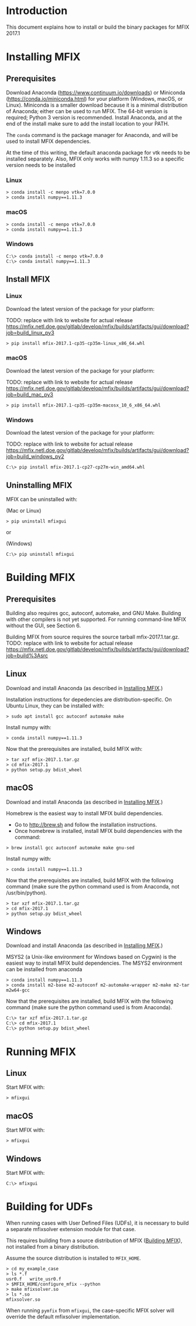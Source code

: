 # Introduction

This document explains how to install or build the binary packages for MFIX 2017.1


# Installing MFIX

## Prerequisites

Download Anaconda (https://www.continuum.io/downloads) or Miniconda
(https://conda.io/miniconda.html) for your platform (Windows, macOS, or Linux).
Miniconda is a smaller download because it is a minimal distribution of
Anaconda; either can be used to run MFIX. The 64-bit version is required; Python
3 version is recommended. Install Anaconda, and at the end of the install make
sure to add the install location to your PATH.

The `conda` command is the package manager for Anaconda, and will be used to
install MFIX dependencies.

At the time of this writing, the default anaconda package for vtk needs to be
installed separately. Also, MFIX only works with numpy 1.11.3 so a specific
version needs to be installed

### Linux
```shell
> conda install -c menpo vtk=7.0.0
> conda install numpy==1.11.3
```

### macOS
```shell
> conda install -c menpo vtk=7.0.0
> conda install numpy==1.11.3
```

### Windows

```shell
C:\> conda install -c menpo vtk=7.0.0
C:\> conda install numpy==1.11.3
```


## Install MFIX

### Linux

Download the latest version of the package for your platform:

TODO: replace with link to website for actual release
https://mfix.netl.doe.gov/gitlab/develop/mfix/builds/artifacts/gui/download?job=build_linux_py3

```shell
> pip install mfix-2017.1-cp35-cp35m-linux_x86_64.whl
```

### macOS
Download the latest version of the package for your platform:

TODO: replace with link to website for actual release
https://mfix.netl.doe.gov/gitlab/develop/mfix/builds/artifacts/gui/download?job=build_mac_py3

```shell
> pip install mfix-2017.1-cp35-cp35m-macosx_10_6_x86_64.whl
```

### Windows
Download the latest version of the package for your platform:

TODO: replace with link to website for actual release
https://mfix.netl.doe.gov/gitlab/develop/mfix/builds/artifacts/gui/download?job=build_windows_py2


```shell
C:\> pip install mfix-2017.1-cp27-cp27m-win_amd64.whl
```

## Uninstalling MFIX

MFIX can be uninstalled with:

(Mac or Linux)
```shell
> pip uninstall mfixgui
```

or

(Windows)
```shell
C:\> pip uninstall mfixgui
```


# Building MFIX

## Prerequisites

Building also requires gcc, autoconf, automake, and GNU Make.
Building with other compilers is not yet supported. For running command-line MFIX without the GUI, see Section 6.

Building MFIX from source requires the source tarball mfix-2017.1.tar.gz.
TODO: replace with link to website for actual release
https://mfix.netl.doe.gov/gitlab/develop/mfix/builds/artifacts/gui/download?job=build%3Asrc


## Linux

Download and install Anaconda (as described in [Installing MFIX](#installing-mfix).)

Installation instructions for depedencies are distribution-specific. On Ubuntu Linux, they can be installed with:

```shell
> sudo apt install gcc autoconf automake make
```

Install numpy with:
```shell
> conda install numpy==1.11.3
```

Now that the prerequisites are installed, build MFIX with:

```shell
> tar xzf mfix-2017.1.tar.gz
> cd mfix-2017.1
> python setup.py bdist_wheel
```


## macOS

Download and install Anaconda (as described in [Installing MFIX](#installing-mfix).)

Homebrew is the easiest way to install MFIX build dependencies.
 - Go to http://brew.sh and follow the installation instructions.
 - Once homebrew is installed, install MFIX build dependencies with the command:

```shell
> brew install gcc autoconf automake make gnu-sed
```

Install numpy with:
```shell
> conda install numpy==1.11.3
```

Now that the prerequisites are installed, build MFIX with the following command (make sure the python command used is from Anaconda, not /usr/bin/python).
```shell
> tar xzf mfix-2017.1.tar.gz
> cd mfix-2017.1
> python setup.py bdist_wheel
```


## Windows

Download and install Anaconda (as described in [Installing MFIX](#installing-mfix).)

MSYS2 (a Unix-like environment for Windows based on Cygwin) is the easiest way to install MFIX build dependencies. The MSYS2 environment can be installed from anaconda
```shell
> conda install numpy==1.11.3
> conda install m2-base m2-autoconf m2-automake-wrapper m2-make m2-tar m2w64-gcc
```

Now that the prerequisites are installed, build MFIX with the following command (make sure the python command used is from Anaconda).
```shell
C:\> tar xzf mfix-2017.1.tar.gz
C:\> cd mfix-2017.1
C:\> python setup.py bdist_wheel
```


# Running MFIX


## Linux
Start MFIX with:
```shell
> mfixgui
```


## macOS
Start MFIX with:

```shell
> mfixgui
```


## Windows
Start MFIX with:

```shell
C:\> mfixgui
```

# Building for UDFs

When running cases with User Defined Files (UDFs), it is necessary to build a separate mfixsolver extension module for that case.

This requires building from a source distribution of MFIX ([Building MFIX](#building-mfix)), not installed from a binary distribution.

Assume the source distribution is installed to `MFIX_HOME`.

```shell
> cd my_example_case
> ls *.f
usr0.f   write_usr0.f
> $MFIX_HOME/configure_mfix --python
> make mfixsolver.so
> ls *.so
mfixsolver.so
```

When running `pymfix` from `mfixgui`, the case-specific MFIX solver will override the default mfixsolver implementation.
